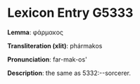 # Lexicon Entry G5333

**Lemma**: φάρμακος

**Transliteration (xlit)**: phármakos

**Pronunciation**: far-mak-os'

**Description**:
the same as 5332:--sorcerer.
